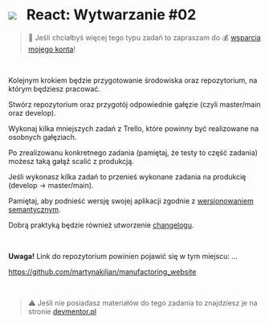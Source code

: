 # [![](../assets/img/logo-readme2.jpg)](https://devmentor.pl) &nbsp; React: Wytwarzanie #02

> :loudspeaker: Jeśli chciałbyś więcej tego typu zadań to zapraszam do :moneybag: [wsparcia mojego konta](https://github.com/sponsors/devmentor-pl)!

&nbsp;

Kolejnym krokiem będzie przygotowanie środowiska oraz repozytorium, na którym będziesz pracować.

Stwórz repozytorium oraz przygotój odpowiednie gałęzie (czyli master/main oraz develop).

Wykonaj kilka mniejszych zadań z Trello, które powinny być realizowane na osobnych gałęziach.

Po zrealizowanu konkretnego zadania (pamiętaj, że testy to część zadania) możesz taką gałąź scalić z produkcją.

Jeśli wykonasz kilka zadań to przenieś wykonane zadania na produkcię (develop -> master/main).

Pamiętaj, aby podnieść wersję swojej aplikacji zgodnie z [wersjonowaniem semantycznym](https://semver.org/lang/pl/).

Dobrą praktyką będzie również utworzenie [changelogu](https://keepachangelog.com/en/1.0.0/).

&nbsp;

**Uwaga!** Link do repozytorium powinien pojawić się w tym miejscu: ...

https://github.com/martynakiljan/manufactoring_website

&nbsp;

> :warning: Jeśli nie posiadasz materiałów do tego zadania to znajdziesz je na stronie [devmentor.pl](https://devmentor.pl)
